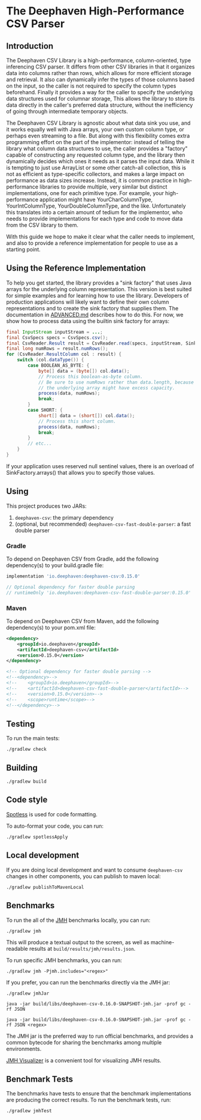 # The Deephaven High-Performance CSV Parser

## Introduction

The Deephaven CSV Library is a high-performance, column-oriented, type inferencing CSV parser. It differs from other CSV
libraries in that it organizes data into columns rather than rows, which allows for more efficient storage and
retrieval. It also can dynamically infer the types of those columns based on the input, so the caller is not required to
specify the column types beforehand. Finally it provides a way for the caller to specify the underlying data structures
used for columnar storage, This allows the library to store its data directly in the caller's preferred data structure,
without the inefficiency of going through intermediate temporary objects.

The Deephaven CSV Library is agnostic about what data sink you use, and it works equally well with Java arrays, your own
custom column type, or perhaps even streaming to a file. But along with this flexibility comes extra programming effort
on the part of the implementor: instead of telling the library what column data structures to use, the caller provides a
"factory" capable of constructing any requested column type, and the library then dynamically decides which ones it
needs as it parses the input data. While it is tempting to just use ArrayList or some other catch-all collection, this
is not as efficient as type-specific collectors, and makes a large impact on performance as data sizes increase.
Instead, it is common practice in high-performance libraries to provide multiple, very similar but distinct
implementations, one for each primitive type. For example, your high-performance application might have
YourCharColumnType, YourIntColumnType, YourDoubleColumnType, and the like. Unfortunately this translates into a certain
amount of tedium for the implementor, who needs to provide implementations for each type and code to move data from the
CSV library to them.

With this guide we hope to make it clear what the caller needs to implement, and also to provide a reference
implementation for people to use as a starting point.

## Using the Reference Implementation

To help you get started, the library provides a "sink factory" that uses Java arrays for the underlying column
representation. This version is best suited for simple examples and for learning how to use the library. Developers of
production applications will likely want to define their own column representations and to create the sink factory that
supplies them. The documentation in [ADVANCED.md](ADVANCED.md) describes how to do this. For now, we show how to process
data using the builtin sink factory for arrays:

```java
final InputStream inputStream = ...;
final CsvSpecs specs = CsvSpecs.csv();
final CsvReader.Result result = CsvReader.read(specs, inputStream, SinkFactory.arrays());
final long numRows = result.numRows();
for (CsvReader.ResultColumn col : result) {
    switch (col.dataType()) {
        case BOOLEAN_AS_BYTE: {
            byte[] data = (byte[]) col.data();
            // Process this boolean-as-byte column.
            // Be sure to use numRows rather than data.length, because
            // the underlying array might have excess capacity.
            process(data, numRows);
            break;
        }
        case SHORT: {
            short[] data = (short[]) col.data();
            // Process this short column.
            process(data, numRows);
            break;
        }
        // etc...
    }
}
```

If your application uses reserved null sentinel values, there is an overload of SinkFactory.arrays() that allows you to
specify those values.


## Using

This project produces two JARs:

1. `deephaven-csv`: the primary dependency
2. (optional, but recommended) `deephaven-csv-fast-double-parser`: a fast double parser

### Gradle

To depend on Deephaven CSV from Gradle, add the following dependency(s) to your build.gradle file:

```groovy
implementation 'io.deephaven:deephaven-csv:0.15.0'

// Optional dependency for faster double parsing
// runtimeOnly 'io.deephaven:deephaven-csv-fast-double-parser:0.15.0'
```

### Maven

To depend on Deephaven CSV from Maven, add the following dependency(s) to your pom.xml file:

```xml
<dependency>
    <groupId>io.deephaven</groupId>
    <artifactId>deephaven-csv</artifactId>
    <version>0.15.0</version>
</dependency>

<!-- Optional dependency for faster double parsing -->
<!--<dependency>-->
<!--    <groupId>io.deephaven</groupId>-->
<!--    <artifactId>deephaven-csv-fast-double-parser</artifactId>-->
<!--    <version>0.15.0</version>-->
<!--    <scope>runtime</scope>-->
<!--</dependency>-->
```

## Testing

To run the main tests:

```shell
./gradlew check
```

## Building

```shell
./gradlew build
```

## Code style

[Spotless](https://github.com/diffplug/spotless/tree/main/plugin-gradle) is used for code formatting.

To auto-format your code, you can run:
```shell
./gradlew spotlessApply
```

## Local development

If you are doing local development and want to consume `deephaven-csv` changes in other components, you can publish to maven local:

```shell
./gradlew publishToMavenLocal
```

## Benchmarks

To run the all of the [JMH](https://github.com/openjdk/jmh) benchmarks locally, you can run:

```shell
./gradlew jmh
```

This will produce a textual output to the screen, as well as machine-readable results at `build/results/jmh/results.json`.

To run specific JMH benchmarks, you can run:

```shell
./gradlew jmh -Pjmh.includes="<regex>"
```

If you prefer, you can run the benchmarks directly via the JMH jar:

```shell
./gradlew jmhJar
```

```shell
java -jar build/libs/deephaven-csv-0.16.0-SNAPSHOT-jmh.jar -prof gc -rf JSON
```

```shell
java -jar build/libs/deephaven-csv-0.16.0-SNAPSHOT-jmh.jar -prof gc -rf JSON <regex>
```

The JMH jar is the preferred way to run official benchmarks, and provides a common bytecode for sharing the benchmarks
among multiple environments.

[JMH Visualizer](https://github.com/jzillmann/jmh-visualizer) is a convenient tool for visualizing JMH results.

## Benchmark Tests

The benchmarks have tests to ensure that the benchmark implementations are producing the correct results.
To run the benchmark tests, run:

```shell
./gradlew jmhTest
```
